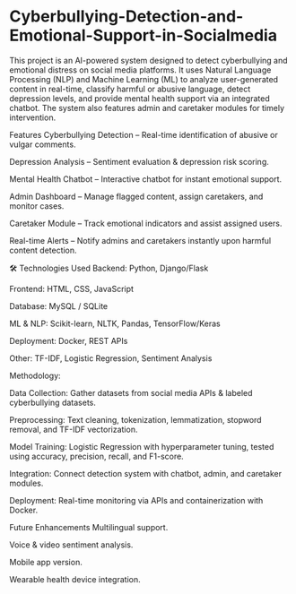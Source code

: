 # Cyberbullying-Detection-and-Emotional-Support-in-Socialmedia

This project is an AI-powered system designed to detect cyberbullying and emotional distress on social media platforms. It uses Natural Language Processing (NLP) and Machine Learning (ML) to analyze user-generated content in real-time, classify harmful or abusive language, detect depression levels, and provide mental health support via an integrated chatbot. The system also features admin and caretaker modules for timely intervention.

Features
Cyberbullying Detection – Real-time identification of abusive or vulgar comments.

Depression Analysis – Sentiment evaluation & depression risk scoring.

Mental Health Chatbot – Interactive chatbot for instant emotional support.

Admin Dashboard – Manage flagged content, assign caretakers, and monitor cases.

Caretaker Module – Track emotional indicators and assist assigned users.

Real-time Alerts – Notify admins and caretakers instantly upon harmful content detection.

🛠️ Technologies Used
Backend: Python, Django/Flask

Frontend: HTML, CSS, JavaScript

Database: MySQL / SQLite

ML & NLP: Scikit-learn, NLTK, Pandas, TensorFlow/Keras

Deployment: Docker, REST APIs

Other: TF-IDF, Logistic Regression, Sentiment Analysis

Methodology:


Data Collection: Gather datasets from social media APIs & labeled cyberbullying datasets.

Preprocessing: Text cleaning, tokenization, lemmatization, stopword removal, and TF-IDF vectorization.

Model Training: Logistic Regression with hyperparameter tuning, tested using accuracy, precision, recall, and F1-score.

Integration: Connect detection system with chatbot, admin, and caretaker modules.

Deployment: Real-time monitoring via APIs and containerization with Docker.

Future Enhancements
Multilingual support.

Voice & video sentiment analysis.

Mobile app version.

Wearable health device integration.
